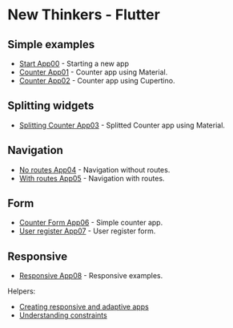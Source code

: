 # New Thinkers - Flutter

## Simple examples

- [Start App00](/examples/app00/) - Starting a new app
- [Counter App01](/examples/app01/) - Counter app using Material.
- [Counter App02](/examples/app02/) - Counter app using Cupertino.

## Splitting widgets

- [Splitting Counter App03](/examples/app03/) - Splitted Counter app using Material.

## Navigation

- [No routes App04](/examples/app04/) - Navigation without routes.
- [With routes App05](/examples/app05/) - Navigation with routes.

## Form

- [Counter Form App06](/examples/app06/) - Simple counter app.
- [User register App07](/examples/app07/) - User register form.

## Responsive

- [Responsive App08](/examples/app07/) - Responsive examples.

Helpers:
- [Creating responsive and adaptive apps](https://flutter.dev/docs/development/ui/layout/adaptive-responsive)
- [Understanding constraints](https://flutter.dev/docs/development/ui/layout/constraints)